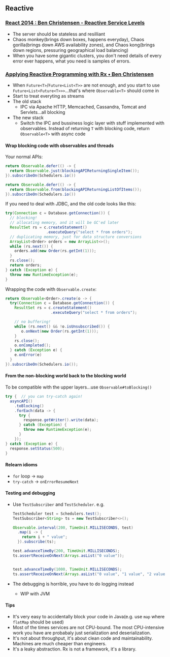 ## Reactive

### [React 2014 : Ben Christensen - Reactive Service Levels](https://www.youtube.com/watch?v=Ftkn1OF895E)

* The server should be stateless and resilliant
* Chaos monkey(brings down boxes, happens everyday), Chaos gorilla(brings down AWS availability zones), and Chaos kong(brings down regions, pressuring geographical load balancing)
* When you have some gigantic clusters, you don't need details of every error ever happens, what you need is samples of errors.

### [Applying Reactive Programming with Rx • Ben Christensen](https://www.youtube.com/watch?v=8OcCSQS0tug)

* When `Future<T>`/`Future<List<T>>` are not enough, and you start to use `Future<List<Future<T>>>`...that's where `Observable<T>` should come in
* Start to treat everyting as streams
* The old stack
  * IPC via Apache HTTP, Memcached, Cassandra, Tomcat and Servlets...all blocking
* The new stack
  * Switch the IPC and bussiness logic layer with stuff implemented with observables. Instead of returning `T` with blocking code, return `Observable<T>` with async code

#### Wrap blocking code with observables and threads

Your normal APIs:

```java
return Observable.defer(() -> {
  return Observable.just(blockingAPIReturningSingleItem());
}).subscribeOn(Schedulers.io())
```

```java
return Observable.defer(() -> {
  return Observable.from(blockingAPIReturningListOfItems());
}).subscribeOn(Schedulers.io())
```

If you need to deal with JDBC, and the old code looks like this:

```java
try(Connection c = Database.getConnection()) {
  // blocking!
  // allocating memory, and it will be GC'ed later
  ResultSet rs = c.createStatement()
                  .executeQuery("select * from orders");
  // duplicating memory, just for data structure conversions
  ArrayList<Order> orders = new ArrayList<>();
  while (rs.next()) {
    orders.add(new Order(rs.getInt(1)));
  }
  rs.close();
  return orders;
} catch (Exception e) {
  throw new RuntimeException(e);
}
```

Wrapping the code with `Observable.create`:

```java
return Observable<Order>.create(o -> {
  try(Connection c = Database.getConnection()) {
    ResultSet rs = c.createStatement()
                    .executeQuery("select * from orders");

    // no buffering!
    while (rs.next() && !o.isUnsubscribed()) {
       o.onNext(new Order(rs.getInt(1)));
    }
    rs.close();
    o.onCompleted();
  } catch (Exception e) {
    e.onError(e)
  }
}).subscribeOn(Schedulers.io());
```

#### From the non-blocking world back to the blocking world

To be compatible with the upper layers...use `Observable#toBlocking()`

```java
try {  // you can try-catch again!
  asyncAPI()
    .toBlocking()
    .forEach(data -> {
      try {
        response.getWriter().write(data);
      } catch (Exception) {
        throw new RuntimeException(e);
      }
    });
} catch (Exception e) {
  response.setStatus(500);
}
```

#### Relearn idioms

* `for` loop -> `map`
* `try-catch` -> `onErrorResumeNext`

#### Testing and debugging

* Use `TestSubscriber` and `TestScheduler`. e.g.

  ```java
  TestScheduler test = Schedulers.test();
  TestSubscriber<String> ts = new TestSubscriber<>();

  Observable.interval(200, TimeUnit.MILLISECONDS, test)
    .map(i -> {
      return i + " value";
    }).subscribe(ts);

  test.advanceTimeBy(200, TimeUnit.MILLISECONDS);
  ts.assertReceiveOnNext(Arrays.asList("0 value"));


  test.advanceTimeBy(1000, TimeUnit.MILLISECONDS);
  ts.assertReceiveOnNext(Arrays.asList("0 value", "1 value", "2 value", "3 value", "4 value"));
  ```
* The debugging is horrible, you have to do logging instead
  * WIP with JVM

#### Tips

* It's very easy to accidentally block your code in Java(e.g. use `map` where `flatMap` should be used)
* Most of the times services are not CPU-bound. The most CPU-intensive work you have are probabaly just serialization and deserialization.
* It's not about throughput, it's about clean code and maintainability. Machines are much cheaper than engineers.
* It's a leaky abstraction. Rx is not a framework, it's a library.
